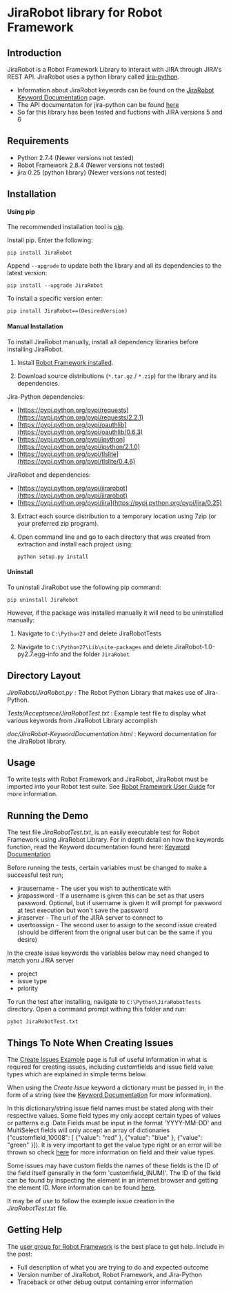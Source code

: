 JiraRobot library for Robot Framework
==================================================


Introduction
------------

JiraRobot is a Robot Framework Library to interact with JIRA through JIRA's REST API. JiraRobot uses a python library called [jira-python](https://pypi.python.org/pypi/jira/0.25).

- Information about JiraRobot keywords can be found on the [JiraRobot Keyword Documentation](http://navinet.github.io/JiraRobot/JiraRobot-KeywordDocumentation.html) page.
- The API documentaton for jira-python can be found [here](https://jira-python.readthedocs.org/en/latest/index.html)
- So far this library has been tested and fuctions with JIRA versions 5 and 6

Requirements
------------
* Python 2.7.4 (Newer versions not tested)
* Robot Framework 2.8.4 (Newer versions not tested)
* jira 0.25 (python library) (Newer versions not tested)

Installation
------------
#### Using pip ####

The recommended installation tool is [pip](http://pip-installer.org).

Install pip.
Enter the following:

    pip install JiraRobot

Append ``--upgrade`` to update both the library and all 
its dependencies to the latest version:

    pip install --upgrade JiraRobot

To install a specific version enter:

    pip install JiraRobot==(DesiredVersion)

#### Manual Installation ####

To install JiraRobot manually, install all dependency libraries before installing JiraRobot.

1) Install [Robot Framework installed](http://code.google.com/p/robotframework/wiki/Installation).

2) Download source distributions (``*.tar.gz`` / ``*.zip``) for the library and its
   dependencies.

  Jira-Python dependencies:

   - [https://pypi.python.org/pypi/requests](https://pypi.python.org/pypi/requests/2.2.1)
   - [https://pypi.python.org/pypi/oauthlib](https://pypi.python.org/pypi/oauthlib/0.6.3)
   - [https://pypi.python.org/pypi/ipython](https://pypi.python.org/pypi/ipython/2.1.0)
   - [https://pypi.python.org/pypi/tlslite](https://pypi.python.org/pypi/tlslite/0.4.6)

  JiraRobot and dependencies:

   - [https://pypi.python.org/pypi/jirarobot](https://pypi.python.org/pypi/jirarobot)
   - [https://pypi.python.org/pypi/jira](https://pypi.python.org/pypi/jira/0.25)

3) Extract each source distribution to a temporary location using 7zip (or your preferred zip program).

4) Open command line and go to each directory that was created from extraction and install each project using:

       python setup.py install

#### Uninstall ####

To uninstall JiraRobot use the following pip command: 

    pip uninstall JiraRobot

However, if the package was installed manually it will need to be uninstalled manually:

1) Navigate to ``C:\Python27`` and delete JiraRobotTests

2) Navigate to ``C:\Python27\Lib\site-packages`` and delete JiraRobot-1.0-py2.7.egg-info and the folder ``JiraRobot``

Directory Layout
----------------

*JiraRobot/JiraRobot.py* :
    The Robot Python Library that makes use of Jira-Python.

*Tests/Acceptance/JiraRobotTest.txt* :
    Example test file to display what various keywords from JiraRobot Library accomplish

*doc/JiraRobot-KeywordDocumentation.html* :
    Keyword documentation for the JiraRobot library.


Usage
-----

To write tests with Robot Framework and JiraRobot, 
JiraRobot must be imported into your Robot test suite.
See [Robot Framework User Guide](http://code.google.com/p/robotframework/wiki/UserGuide) for more information.

Running the Demo
----------------

The test file *JiraRobotTest.txt*, is an easily executable test for Robot Framework using JiraRobot Library. 
For in depth detail on how the keywords function, read the Keyword documentation found here: [Keyword Documentation](http://navinet.github.io/JiraRobot/JiraRobot-KeywordDocumentation.html)

Before running the tests, certain variables must be changed to make a successful test run; 

- jirausername - The user you wish to authenticate with 
- jirapassword - If a username is given this can be set as that users password. Optional, but if username is given it will prompt for password at test execution but won't save the password
- jiraserver - The url of the JIRA server to connect to
- usertoassign - The second user to assign to the second issue created (should be different from the orignal user but can be the same if you desire)

In the create issue keywords the variables below may need changed to match yoru JIRA server

- project
- issue type
- priority 

To run the test after installing, navigate to ``C:\Python\JiraRobotTests`` directory. Open a command prompt withing this folder and run:

    pybot JiraRobotTest.txt

Things To Note When Creating Issues
-----------------------------------
The [Create Issues Example](https://developer.atlassian.com/display/JIRADEV/JIRA+REST+API+Example+-+Create+Issue) page is full of useful information in what is required for creating issues, including customfields and issue field value types which are  explained in simple terms below.

When using the *Create Issue* keyword a dictionary must be passed in, in the form of a string (see the [Keyword Documentation](http://navinet.github.io/JiraRobot/JiraRobot-KeywordDocumentation.html) for more information). 

In this dictionary/string issue field names must be stated along with their respective values. Some field types my only accept certain types of values or patterns e.g. Date Fields must be input in the format 'YYYY-MM-DD' and MultiSelect fields will only accept an array of dictionaries ("customfield_10008": [ {"value": "red" }, {"value": "blue" }, {"value": "green" }]). It is very important to get the value type right or an error will be thrown so check [here](https://developer.atlassian.com/display/JIRADEV/JIRA+REST+API+Example+-+Create+Issue#JIRARESTAPIExample-CreateIssue-Examplesofhowtosetcustomfielddataforotherfieldtypes:) for more information on field and their value types.

Some issues may have custom fields the names of these fields is the ID of the field itself generally in the form 'customfield_(NUM)'. The ID of the field can be found by inspecting the element in an internet browser and getting the element ID. More information can be found [here](https://developer.atlassian.com/display/JIRADEV/JIRA+REST+API+Example+-+Create+Issue#JIRARESTAPIExample-CreateIssue-Exampleofcreatinganissueusingcustomfields).

It may be of use to follow the example issue creation in the *JiraRobotTest.txt* file.

Getting Help
------------
The [user group for Robot Framework](http://groups.google.com/group/robotframework-users) is the best place to get help. Include in the post:

- Full description of what you are trying to do and expected outcome
- Version number of JiraRobot, Robot Framework, and Jira-Python
- Traceback or other debug output containing error information